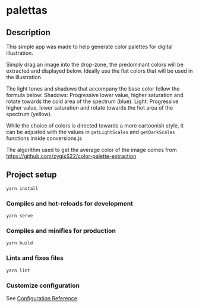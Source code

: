 # palettas

## Description

This simple app was made to help generate color palettes for digital illustration.

Simply drag an image into the drop-zone, the predominant colors will be extracted and displayed below. Ideally use the flat colors that will be used in the illustration.

The light tones and shadows that accompany the base color follow the formula below:
Shadows: Progressive lower value, higher saturation and rotate towards the cold area of the spectrum (blue).
Light: Progressive higher value, lower saturation and rotate towards the hot area of the spectrum (yellow).

While the choice of colors is directed towards a more cartoonish style, it can be adjusted with the values in ```getLightScales``` and ```getDarkScales``` functions inside conversions.js

The algorithm used to get the average color of the image comes from https://github.com/zygisS22/color-palette-extraction

## Project setup

```
yarn install
```

### Compiles and hot-reloads for development

```
yarn serve
```

### Compiles and minifies for production

```
yarn build
```

### Lints and fixes files

```
yarn lint
```

### Customize configuration

See [Configuration Reference](https://cli.vuejs.org/config/).
